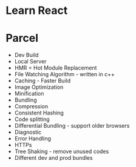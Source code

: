 # Learn React  

# Parcel
- Dev Build
- Local Server
- HMR = Hot Module Replacement 
- File Watching Algorithm - written in c++
- Caching - Faster Build
- Image Optimization
- Minification
- Bundling
- Compression
- Consistent Hashing
- Code splitting
- Differential Bundling - support older browsers
- Diagnostic
- Error Handling
- HTTPs
- Tree Shaking - remove unused codes
- Different dev and prod bundles